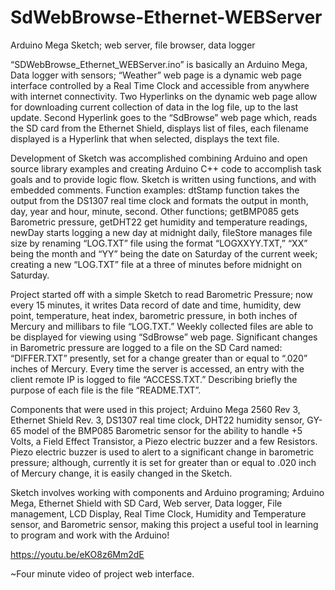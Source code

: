 # SdWebBrowse-Ethernet-WEBServer
Arduino Mega Sketch; web server, file browser, data logger

“SDWebBrowse_Ethernet_WEBServer.ino” is basically an Arduino Mega, Data logger with sensors; “Weather” web page is a dynamic web page interface controlled by a Real Time Clock and accessible from anywhere with internet connectivity. Two Hyperlinks on the dynamic web page allow for downloading current collection of data in the log file, up to the last update. Second Hyperlink goes to the “SdBrowse” web page which, reads the SD card from the Ethernet Shield, displays list of files, each filename displayed is a Hyperlink that when selected, displays the text file.

Development of Sketch was accomplished combining Arduino and open source library examples and creating Arduino C++ code to accomplish task goals and to provide logic flow. Sketch is written using functions, and with embedded comments. Function examples: dtStamp function takes the output from the DS1307 real time clock and formats the output in month, day, year and hour, minute, second. Other functions; getBMP085 gets Barometric pressure, getDHT22 get humidity and temperature readings, newDay starts logging a new day at midnight daily, fileStore manages file size by renaming “LOG.TXT” file using the format “LOGXXYY.TXT,” “XX” being the month and “YY” being the date on Saturday of the current week; creating a new “LOG.TXT” file at a three of minutes before midnight on Saturday.

Project started off with a simple Sketch to read Barometric Pressure; now every 15 minutes, it writes Data record of date and time, humidity, dew point, temperature, heat index, barometric pressure, in both inches of Mercury and millibars to file “LOG.TXT.” Weekly collected files are able to be displayed for viewing using “SdBrowse” web page. Significant changes in Barometric pressure are logged to a file on the SD Card named: “DIFFER.TXT” presently, set for a change greater than or equal to “.020” inches of Mercury. Every time the server is accessed, an entry with the client remote IP is logged to file “ACCESS.TXT.” Describing briefly the purpose of each file is the file “README.TXT”.

Components that were used in this project; Arduino Mega 2560 Rev 3, Ethernet Shield Rev. 3, DS1307 real time clock, DHT22 humidity sensor, GY-65 model of the BMP085 Barometric sensor for the ability to handle +5 Volts, a Field Effect Transistor, a Piezo electric buzzer and a few Resistors. Piezo electric buzzer is used to alert to a significant change in barometric pressure; although, currently it is set for greater than or equal to .020 inch of Mercury change, it is easily changed in the Sketch.

Sketch involves working with components and Arduino programing; Arduino Mega, Ethernet Shield with SD Card, Web server, Data logger, File management, LCD Display, Real Time Clock, Humidity and Temperature sensor, and Barometric sensor, making this project a useful tool in learning to program and work with the Arduino!

https://youtu.be/eKO8z6Mm2dE

~Four minute video of project web interface.

